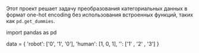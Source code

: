 

Этот проект решает задачу преобразования категориальных данных в формат one-hot encoding без использования встроенных функций, таких как `pd.get_dummies`.

import pandas as pd


data = {
    'robot': ['0', '1', '0'],
    'human': [1, 0, 1],
    '': ['1' , '2' , '3'] }

